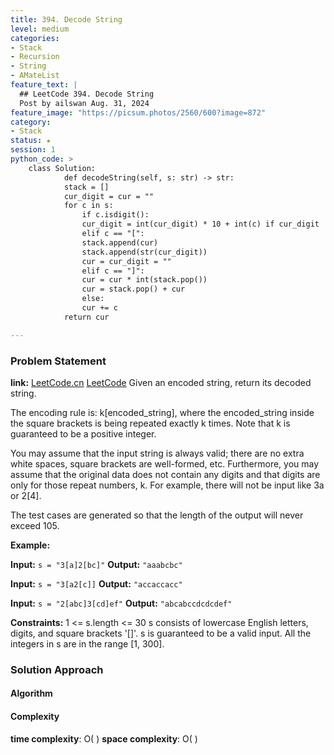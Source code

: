 ```yaml
---
title: 394. Decode String
level: medium
categories:
- Stack
- Recursion
- String
- AMateList
feature_text: |
  ## LeetCode 394. Decode String
  Post by ailswan Aug. 31, 2024
feature_image: "https://picsum.photos/2560/600?image=872"
category:
- Stack
status: ★
session: 1
python_code: >
    class Solution:
            def decodeString(self, s: str) -> str:
            stack = []
            cur_digit = cur = ""
            for c in s:
                if c.isdigit():
                cur_digit = int(cur_digit) * 10 + int(c) if cur_digit != "" else int(c)
                elif c == "[":
                stack.append(cur)
                stack.append(str(cur_digit))
                cur = cur_digit = ""
                elif c == "]":
                cur = cur * int(stack.pop())
                cur = stack.pop() + cur
                else:
                cur += c
            return cur

---
```


### Problem Statement
**link:**
[LeetCode.cn](https://leetcode.cn/problems/decode-string/)
[LeetCode](https://leetcode.com/problems/decode-string/)
Given an encoded string, return its decoded string.

The encoding rule is: k[encoded_string], where the encoded_string inside the square brackets is being repeated exactly k times. Note that k is guaranteed to be a positive integer.

You may assume that the input string is always valid; there are no extra white spaces, square brackets are well-formed, etc. Furthermore, you may assume that the original data does not contain any digits and that digits are only for those repeat numbers, k. For example, there will not be input like 3a or 2[4].

The test cases are generated so that the length of the output will never exceed 105.

**Example:**

**Input:** `s = "3[a]2[bc]"`
**Output:** `"aaabcbc"`

**Input:** `s = "3[a2[c]]`
**Output:** `"accaccacc"`

**Input:** `s = "2[abc]3[cd]ef"`
**Output:** `"abcabccdcdcdef"`

**Constraints:**
1 <= s.length <= 30
s consists of lowercase English letters, digits, and square brackets '[]'.
s is guaranteed to be a valid input.
All the integers in s are in the range [1, 300].

### Solution Approach
 

#### Algorithm
 
#### Complexity
 **time complexity**: O( )
 **space complexity**: O( )